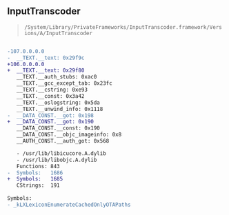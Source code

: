 ## InputTranscoder

> `/System/Library/PrivateFrameworks/InputTranscoder.framework/Versions/A/InputTranscoder`

```diff

-107.0.0.0.0
-  __TEXT.__text: 0x29f9c
+106.0.0.0.0
+  __TEXT.__text: 0x29f80
   __TEXT.__auth_stubs: 0xac0
   __TEXT.__gcc_except_tab: 0x23fc
   __TEXT.__cstring: 0xe93
   __TEXT.__const: 0x3a42
   __TEXT.__oslogstring: 0x5da
   __TEXT.__unwind_info: 0x1118
-  __DATA_CONST.__got: 0x198
+  __DATA_CONST.__got: 0x190
   __DATA_CONST.__const: 0x190
   __DATA_CONST.__objc_imageinfo: 0x8
   __AUTH_CONST.__auth_got: 0x568

   - /usr/lib/libicucore.A.dylib
   - /usr/lib/libobjc.A.dylib
   Functions: 843
-  Symbols:   1686
+  Symbols:   1685
   CStrings:  191
 
Symbols:
- _kLXLexiconEnumerateCachedOnlyOTAPaths

```
